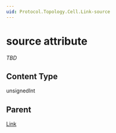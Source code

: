 ```yaml
---
uid: Protocol.Topology.Cell.Link-source
---
```


# source attribute

*TBD*

## Content Type

unsignedInt

## Parent

[Link](xref:Protocol.Topology.Cell.Link)
